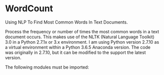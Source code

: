 # WordCount
Using NLP To Find Most Common Words In Text Documents.

Process the frequency or number of times the most common words in a text document occurs. This makes use of the NLTK
(Natural Language Toolkit) 3.0 in a Python 2.7.1x or 3.x environment. I am using Python version 2.7.10 as a virtual 
environment within a Python 3.6.5 Anaconda version. The code was originally in 2.7.10, but it can be modified to the
support the latest version.

The following modules must be imported:

